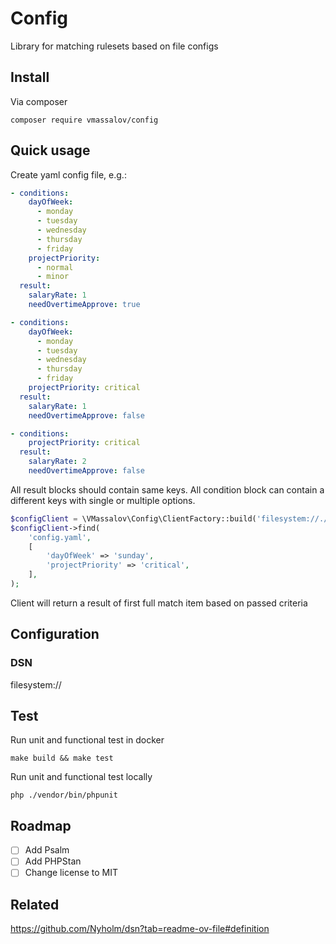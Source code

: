 # Config

Library for matching rulesets based on file configs

## Install

Via composer
```shell
composer require vmassalov/config
```

## Quick usage
Create yaml config file, e.g.:
```yaml
- conditions:
    dayOfWeek:
      - monday
      - tuesday
      - wednesday
      - thursday
      - friday
    projectPriority:
      - normal
      - minor
  result:
    salaryRate: 1
    needOvertimeApprove: true

- conditions:
    dayOfWeek:
      - monday
      - tuesday
      - wednesday
      - thursday
      - friday
    projectPriority: critical
  result:
    salaryRate: 1
    needOvertimeApprove: false

- conditions:
    projectPriority: critical
  result:
    salaryRate: 2
    needOvertimeApprove: false
```
All result blocks should contain same keys. All condition block can contain a different keys with single or multiple options.

```php
$configClient = \VMassalov\Config\ClientFactory::build('filesystem://./path/to/configs');
$configClient->find(
    'config.yaml',
    [
        'dayOfWeek' => 'sunday',
        'projectPriority' => 'critical',
    ],
);
```
Client will return a result of first full match item based on passed criteria
## Configuration

### DSN

filesystem://

## Test
Run unit and functional test in docker
```shell
make build && make test
```
Run unit and functional test locally
```shell
php ./vendor/bin/phpunit
```

## Roadmap

* [ ] Add Psalm
* [ ] Add PHPStan
* [ ] Change license to MIT

## Related
https://github.com/Nyholm/dsn?tab=readme-ov-file#definition
